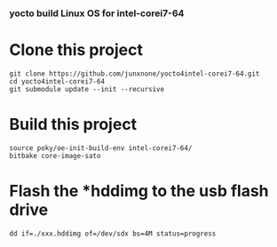 
### yocto build Linux OS for intel-corei7-64


# Clone this project
```
git clone https://github.com/junxnone/yocto4intel-corei7-64.git 
cd yocto4intel-corei7-64
git submodule update --init --recursive
```

# Build this project

```
source poky/oe-init-build-env intel-corei7-64/
bitbake core-image-sato
```

# Flash the *hddimg to the usb flash drive
```
dd if=./xxx.hddimg of=/dev/sdx bs=4M status=progress
```
